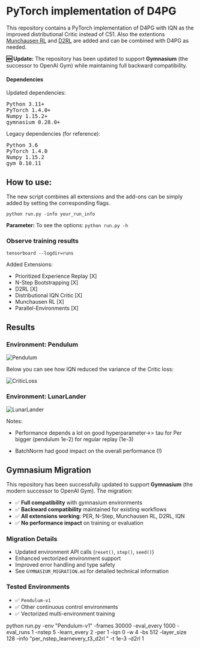 # PyTorch implementation of  D4PG 

This repository contains a PyTorch implementation of D4PG with IQN as the improved distributional Critic instead of C51. Also the extentions [Munchausen RL](https://arxiv.org/abs/2007.14430) and [D2RL](https://paperswithcode.com/paper/d2rl-deep-dense-architectures-in-1) are added and can be combined with D4PG as needed. 

**🆕 Update:** The repository has been updated to support **Gymnasium** (the successor to OpenAI Gym) while maintaining full backward compatibility.

#### Dependencies
Updated dependencies:
<pre>
Python 3.11+
PyTorch 1.4.0+  
Numpy 1.15.2+
gymnasium 0.28.0+
</pre>

Legacy dependencies (for reference):
<pre>
Python 3.6
PyTorch 1.4.0  
Numpy 1.15.2 
gym 0.10.11 
</pre>

## How to use:
The new script combines all extensions and the add-ons can be simply added by setting the corresponding flags.

`python run.py -info your_run_info`

**Parameter:**
To see the options:
`python run.py -h`


### Observe training results
  `tensorboard --logdir=runs`


Added Extensions:

- Prioritized Experience Replay [X]
- N-Step Bootstrapping [X]
- D2RL [X]
- Distributional IQN Critic [X]
- Munchausen RL [X]
- Parallel-Environments [X]

## Results 
### Environment: Pendulum

![Pendulum](imgs/D4PG_Improvements.png)

Below you can see how IQN reduced the variance of the Critic loss:

![CriticLoss](imgs/QvsIQN.png)


### Environment: LunarLander
![LunarLander](imgs/D4PG_LunarLanderContinuous.png)

Notes:

- Performance depends a lot on good hyperparameter->> tau for Per bigger (pendulum 1e-2) for regular replay (1e-3)

- BatchNorm had good impact on the overall performance (!)

## Gymnasium Migration

This repository has been successfully updated to support **Gymnasium** (the modern successor to OpenAI Gym). The migration:

- ✅ **Full compatibility** with gymnasium environments
- ✅ **Backward compatibility** maintained for existing workflows  
- ✅ **All extensions working**: PER, N-Step, Munchausen RL, D2RL, IQN
- ✅ **No performance impact** on training or evaluation

### Migration Details
- Updated environment API calls (`reset()`, `step()`, `seed()`)
- Enhanced vectorized environment support
- Improved error handling and type safety
- See `GYMNASIUM_MIGRATION.md` for detailed technical information

### Tested Environments
- ✅ `Pendulum-v1` 
- ✅ Other continuous control environments
- ✅ Vectorized multi-environment training



python run.py -env "Pendulum-v1" -frames 30000 -eval_every 1000 -eval_runs 1 -nstep 5 -learn_every 2 -per 1 -iqn 0 -w 4 -bs 512 -layer_size 128 -info "per_nstep_learnevery_t3_d2rl "  -t 1e-3 -d2rl 1
